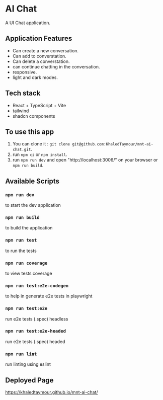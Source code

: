 # AI Chat

A UI Chat application.

## Application Features

- Can create a new conversation.
- Can add to converstation.
- Can delete a converstation.
- can continue chatting in the conversation.
- responsive.
- light and dark modes.

## Tech stack

- React + TypeScript + Vite
- tailwind
- shadcn components

## To use this app

1.  You can clone it : `git clone git@github.com:KhaledTaymour/mnt-ai-chat.git`.
2.  run `npm ci` or `npm install`.
3.  run `npm run dev` and open "http://localhost:3006/" on your browser or `npm run build`.

## Available Scripts

### `npm run dev`

to start the dev application

### `npm run build`

to build the application

### `npm run test`

to run the tests

### `npm run coverage`

to view tests coverage

### `npm run test:e2e-codegen`

to help in generate e2e tests in playwright

### `npm run test:e2e`

run e2e tests (.spec) headless

### `npm run test:e2e-headed`

run e2e tests (.spec) headed

### `npm run lint`

run linting using eslint

## Deployed Page

https://khaledtaymour.github.io/mnt-ai-chat/

